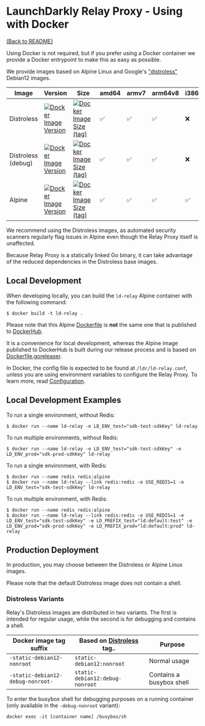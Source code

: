 # LaunchDarkly Relay Proxy - Using with Docker

[(Back to README)](../README.md)

Using Docker is not required, but if you prefer using a Docker container we provide a Docker entrypoint to make this as easy as possible.

We provide images based on Alpine Linux and Google's 
["distroless"](https://github.com/GoogleContainerTools/distroless) Debian12 images. 

| Image              | Version                                                                                                                           | Size                                                                                                                                         | amd64 | armv7 | arm64v8 | i386 |
|--------------------|-----------------------------------------------------------------------------------------------------------------------------------|----------------------------------------------------------------------------------------------------------------------------------------------|-------|-------|---------|------|
| Distroless         | [![Docker Image Version](https://img.shields.io/docker/v/launchdarkly/ld-relay/latest-static-debian12-nonroot)    ][dockerhub]    | [![Docker Image Size (tag)](https://img.shields.io/docker/image-size/launchdarkly/ld-relay/latest-static-debian12-nonroot)][dockerhub]       | ✅     | ✅     | ✅       | ❌    |                                                                                                   |
| Distroless (debug) | [![Docker Image Version](https://img.shields.io/docker/v/launchdarkly/ld-relay/latest-static-debian12-debug-nonroot) ][dockerhub] | [![Docker Image Size (tag)](https://img.shields.io/docker/image-size/launchdarkly/ld-relay/latest-static-debian12-debug-nonroot)][dockerhub] | ✅     | ✅     | ✅       | ❌    |
| Alpine             | [![Docker Image Version](https://img.shields.io/docker/v/launchdarkly/ld-relay/latest)                    ][dockerhub]            | [![Docker Image Size (tag)](https://img.shields.io/docker/image-size/launchdarkly/ld-relay/latest)][dockerhub]                               | ✅     | ✅     | ✅       | ✅    |

We recommend using the Distroless images, as automated security scanners regularly flag issues in Alpine even though 
the Relay Proxy itself is unaffected. 

Because Relay Proxy is a statically linked Go binary, it can take advantage of the reduced dependencies in the 
Distroless base images.

## Local Development

When developing locally, you can build the `ld-relay` Alpine container with the following command:
```shell
$ docker build -t ld-relay .
```

Please note that this Alpine [Dockerfile](../Dockerfile) is **not** the same one that is published to 
[DockerHub](https://hub.docker.com/r/launchdarkly/ld-relay).

It is a convenience for local development, whereas the Alpine image published to DockerHub is built during our release 
process and is based on [Dockerfile.goreleaser](../Dockerfile.goreleaser).

In Docker, the config file is expected to be found at `/ldr/ld-relay.conf`, unless you are using environment variables 
to configure the Relay Proxy. To learn more, read [Configuration](./configuration.md).

## Local Development Examples

To run a single environment, without Redis:
```shell
$ docker run --name ld-relay -e LD_ENV_test="sdk-test-sdkKey" ld-relay
```

To run multiple environments, without Redis:
```shell
$ docker run --name ld-relay -e LD_ENV_test="sdk-test-sdkKey" -e LD_ENV_prod="sdk-prod-sdkKey" ld-relay
```

To run a single environment, with Redis:
```shell
$ docker run --name redis redis:alpine
$ docker run --name ld-relay --link redis:redis -e USE_REDIS=1 -e LD_ENV_test="sdk-test-sdkKey" ld-relay
```

To run multiple environment, with Redis:
```shell
$ docker run --name redis redis:alpine
$ docker run --name ld-relay --link redis:redis -e USE_REDIS=1 -e LD_ENV_test="sdk-test-sdkKey" -e LD_PREFIX_test="ld:default:test" -e LD_ENV_prod="sdk-prod-sdkKey" -e LD_PREFIX_prod="ld:default:prod" ld-relay
```

## Production Deployment

In production, you may choose between the Distroless or Alpine Linux images. 

Please note that the default Distroless image does not contain a shell. 

### Distroless Variants

Relay's Distroless images are distributed in two variants. The first is intended for regular usage, while the 
second is for debugging and contains a shell.

| Docker image tag suffix           | Based on [Distroless](https://github.com/GoogleContainerTools/distroless) tag.. | Purpose                  |
|-----------------------------------|---------------------------------------------------------------------------------|--------------------------|
| `-static-debian12-nonroot`        | `static-debian12:nonroot`                                                       | Normal usage             |
| `-static-debian12-debug-nonroot-` | `static-debian12:debug-nonroot`                                                 | Contains a busybox shell |

To enter the busybox shell for debugging purposes on a running container (only available in the `-debug-nonroot` 
variant):
```shell
docker exec -it [container name] /busybox/sh
```

[dockerhub]: https://hub.docker.com/r/launchdarkly/ld-relay
